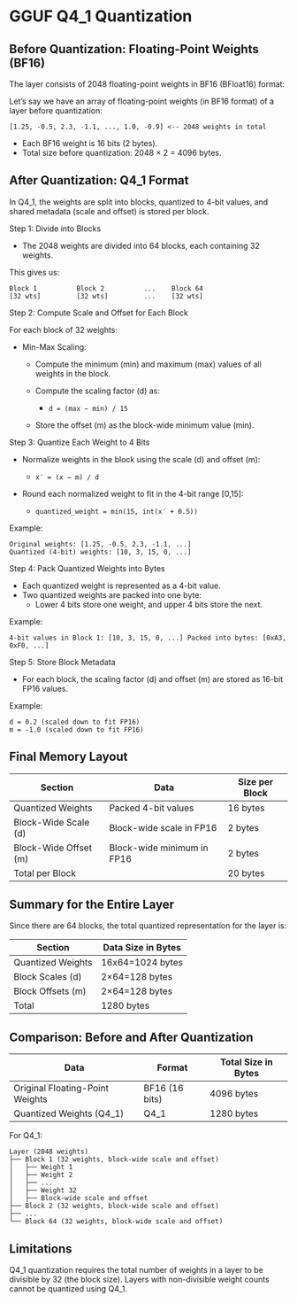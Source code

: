 # GGUF Q4_1 Quantization

## Before Quantization: Floating-Point Weights (BF16)

The layer consists of 2048 floating-point weights in BF16 (BFloat16) format:

Let’s say we have an array of floating-point weights (in BF16 format) of a layer before quantization:

    [1.25, -0.5, 2.3, -1.1, ..., 1.0, -0.9] <-- 2048 weights in total

 * Each BF16 weight is 16 bits (2 bytes).
 * Total size before quantization: 2048 × 2 = 4096 bytes.

## After Quantization: Q4_1 Format

In Q4_1, the weights are split into blocks, quantized to 4-bit values, and shared metadata (scale and offset) is stored per block.

Step 1: Divide into Blocks

 * The 2048 weights are divided into 64 blocks, each containing 32 weights.

This gives us:

    Block 1          Block 2          ...    Block 64
    [32 wts]         [32 wts]         ...    [32 wts] 

Step 2: Compute Scale and Offset for Each Block

For each block of 32 weights:

 * Min-Max Scaling:

    * Compute the minimum (min) and maximum (max) values of all weights in the block.

    * Compute the scaling factor (d) as:
      * `d = (max − min) / 15`

    * Store the offset (m) as the block-wide minimum value (min).

Step 3: Quantize Each Weight to 4 Bits

 * Normalize weights in the block using the scale (d) and offset (m): 
     * `x′ = (x − m) / d`

 * Round each normalized weight to fit in the 4-bit range [0,15]:

    * `quantized_weight = min(15, int(x′ + 0.5))`

Example:

    Original weights: [1.25, -0.5, 2.3, -1.1, ...]
    Quantized (4-bit) weights: [10, 3, 15, 0, ...]

Step 4: Pack Quantized Weights into Bytes

 * Each quantized weight is represented as a 4-bit value.
 * Two quantized weights are packed into one byte:
    * Lower 4 bits store one weight, and upper 4 bits store the next.

Example:

    4-bit values in Block 1: [10, 3, 15, 0, ...] Packed into bytes: [0xA3, 0xF0, ...]
Step 5: Store Block Metadata

 * For each block, the scaling factor (d) and offset (m) are stored as 16-bit FP16 values.

Example:

    d = 0.2 (scaled down to fit FP16)
    m = -1.0 (scaled down to fit FP16)

## Final Memory Layout

| Section |	Data |	Size per Block
|--------------|------------------------------------|------------|
| Quantized Weights |	Packed 4-bit values |	16 bytes |
| Block-Wide Scale (d) |	Block-wide scale in FP16 |	2 bytes |
| Block-Wide Offset (m) |	Block-wide minimum in FP16 |	2 bytes |
| Total per Block |		| 20 bytes |

## Summary for the Entire Layer

Since there are 64 blocks, the total quantized representation for the layer is:

| Section |	Data Size in Bytes |
|--------------|------------------------------------|
| Quantized Weights |	16x64=1024 bytes |
| Block Scales (d) |	2×64=128 bytes |
| Block Offsets (m) |	2×64=128 bytes |
| Total  |	1280 bytes |

## Comparison: Before and After Quantization
| Data |	Format |	Total Size in Bytes|
|--------------|------------------------------------|------------|
| Original Floating-Point Weights |	BF16 (16 bits) |	4096 bytes|
| Quantized Weights (Q4_1) |	Q4_1 |	1280 bytes

For Q4_1:

    Layer (2048 weights)
    ├── Block 1 (32 weights, block-wide scale and offset)
    │   ├── Weight 1
    │   ├── Weight 2
    │   ├── ...
    │   ├── Weight 32
    │   ├── Block-wide scale and offset
    ├── Block 2 (32 weights, block-wide scale and offset)
    ├── ...
    └── Block 64 (32 weights, block-wide scale and offset)

## Limitations

Q4_1 quantization requires the total number of weights in a layer to be divisible by 32 (the block size). Layers with non-divisible weight counts cannot be quantized using Q4_1.